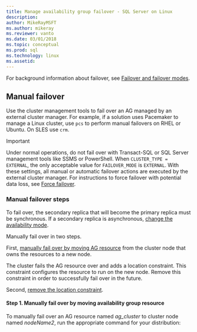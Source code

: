 ```yaml
---
title: Manage availability group failover - SQL Server on Linux
description: 
author: MikeRayMSFT
ms.author: mikeray
ms.reviewer: vanto
ms.date: 03/01/2018
ms.topic: conceptual
ms.prod: sql
ms.technology: linux
ms.assetid: 
---
```

For background information about failover, see [Failover and failover modes](../database-engine/availability-groups/windows/failover-and-failover-modes-always-on-availability-groups.md).

## <a name="failover"></a>Manual failover

Use the cluster management tools to fail over an AG managed by an external cluster manager. For example, if a solution uses Pacemaker to manage a Linux cluster, use `pcs` to perform manual failovers on RHEL or Ubuntu. On SLES use `crm`. 

> [!IMPORTANT]
> Under normal operations, do not fail over with Transact-SQL or SQL Server management tools like SSMS or PowerShell. When `CLUSTER_TYPE = EXTERNAL`, the only acceptable value for `FAILOVER_MODE` is `EXTERNAL`. With these settings, all manual or automatic failover actions are executed by the external cluster manager. For instructions to force failover with potential data loss, see [Force failover](#forceFailover).

### <a name="manualFailover">Manual failover steps

To fail over, the secondary replica that will become the primary replica must be synchronous. If a secondary replica is asynchronous, [change the availability mode](../database-engine/availability-groups/windows/change-the-availability-mode-of-an-availability-replica-sql-server.md).

Manually fail over in two steps.

   First, [manually fail over by moving AG resource](#manualMove) from the cluster node that owns the resources to a new node.

   The cluster fails the AG resource over and adds a location constraint. This constraint configures the resource to run on the new node. Remove this constraint in order to successfully fail over in the future.

   Second, [remove the location constraint](#removeLocConstraint).

#### <a name="manualMove">Step 1. Manually fail over by moving availability group resource

To manually fail over an AG resource named *ag_cluster* to cluster node named *nodeName2*, run the appropriate command for your distribution:

